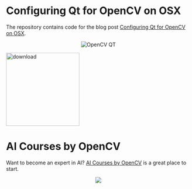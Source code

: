 # Configuring Qt for OpenCV on OSX

The repository contains code for the blog post [Configuring Qt for OpenCV on OSX](https://www.learnopencv.com/configuring-qt-for-opencv-on-osx/).

<p align="center"><img src="https://learnopencv.com/wp-content/uploads/2016/06/qt-opencv-application-screenshot-768x561.jpg" alt="OpenCV QT"></p>

[<img src="https://learnopencv.com/wp-content/uploads/2022/07/download-button-e1657285155454.png" alt="download" width="200">](https://www.dropbox.com/scl/fo/zw0vfnv513ym29sqrsqox/h?dl=1&rlkey=7oqzvunolblwde6rbyqodb42e)

# AI Courses by OpenCV

Want to become an expert in AI? [AI Courses by OpenCV](https://opencv.org/courses/) is a great place to start. 

<a href="https://opencv.org/courses/">
<p align="center"> 
<img src="https://learnopencv.com/wp-content/uploads/2023/01/AI-Courses-By-OpenCV-Github.png">
</p>
</a>
